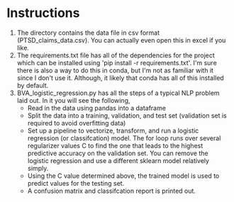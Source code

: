 # Instructions

1. The directory contains the data file in csv format (PTSD_claims_data.csv). You can actually even open this in excel if you like.
2. The requirements.txt file has all of the dependencies for the project which can be installed using 'pip install -r requirements.txt'. I'm sure there is also a way to do this in conda, but I'm not as familiar with it since I don't use it. Although, it likely that conda has all of this installed by default.
3. BVA_logistic_regression.py has all the steps of a typical NLP problem laid out. In it you will see the following,
   * Read in the data using pandas into a dataframe
   * Split the data into a training, validation, and test set (validation set is required to avoid overfitting data)
   * Set up a pipeline to vectorize, transform, and run a logistic regression (or classifcation) model. The for loop runs over several regularizer values C to find the one that leads to the highest predictive accuracy on the validation set. You can remove the logistic regression and use a different sklearn model relatively simply.
   * Using the C value determined above, the trained model is used to predict values for the testing set.
   * A confusion matrix and classifcation report is printed out.
